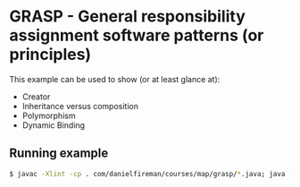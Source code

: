 # GRASP - General responsibility assignment software patterns (or principles)

This example can be used to show (or at least glance at):

* Creator
* Inheritance versus composition
* Polymorphism
* Dynamic Binding

## Running example
```sh
$ javac -Xlint -cp . com/danielfireman/courses/map/grasp/*.java; java -cp . com.danielfireman.courses.map.grasp.Gateway
```